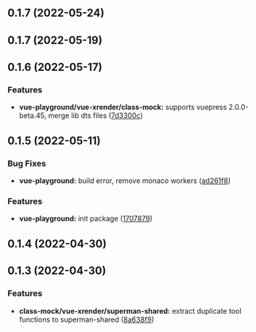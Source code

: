 ## 0.1.7 (2022-05-24)

## 0.1.7 (2022-05-19)

## 0.1.6 (2022-05-17)

### Features

- **vue-playground/vue-xrender/class-mock:** supports vuepress 2.0.0-beta.45, merge lib dts files ([7d3300c](https://github.com/2214962083/vue-superman/commit/7d3300ca6183ed6070d9bc762f1324cc13d1d820))

## 0.1.5 (2022-05-11)

### Bug Fixes

- **vue-playground:** build error, remove monaco workers ([ad261f8](https://github.com/2214962083/vue-superman/commit/ad261f8e30e5cd22d0ac08a63d85e0bb64aa1052))

### Features

- **vue-playground:** init package ([1707879](https://github.com/2214962083/vue-superman/commit/17078791f7ad43a9431af6b365ecfe96e0fbd5cd))

## 0.1.4 (2022-04-30)

## 0.1.3 (2022-04-30)

### Features

- **class-mock/vue-xrender/superman-shared:** extract duplicate tool functions to superman-shared ([8a638f9](https://github.com/2214962083/vue-superman/commit/8a638f99509303f646795ce4971d3b08cb9f2dd3))
